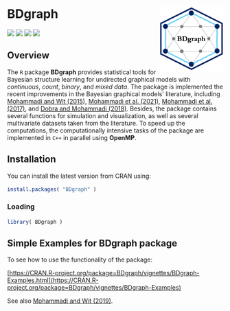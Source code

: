 <!-- README.md is generated from README.Rmd. Please edit that file -->

# **BDgraph** <a href='https://CRAN.R-project.org/package=BDgraph'><img src='man/figures/logo.png' align="right" height="150" /></a>

![](https://www.r-pkg.org/badges/version/BDgraph) 
![](https://www.r-pkg.org/badges/last-release/BDgraph) 
![](https://cranlogs.r-pkg.org/badges/BDgraph) 
![](https://cranlogs.r-pkg.org/badges/grand-total/BDgraph) 

## Overview

The `R` package **BDgraph** provides statistical tools for Bayesian structure learning for undirected graphical models with *continuous*, *count*, *binary*, and *mixed data*. The package is implemented the recent improvements in the Bayesian graphical models' literature, including [Mohammadi and Wit (2015)](https://projecteuclid.org/euclid.ba/1422468425), [Mohammadi et al. (2021)](https://doi.org/10.1080/01621459.2021.1996377), [Mohammadi et al. (2017)](https://rss.onlinelibrary.wiley.com/doi/full/10.1111/rssc.12171), and [Dobra and Mohammadi (2018)](https://projecteuclid.org/euclid.aoas/1532743478). Besides, the package contains several functions for simulation and visualization, as well as several multivariate datasets taken from the literature. To speed up the computations, the computationally intensive tasks of the package are implemented in `C++` in parallel using **OpenMP**.

## Installation

You can install the latest version from CRAN using:

``` r
install.packages( "BDgraph" )
```

### Loading

``` r
library( BDgraph )
```

## Simple Examples for BDgraph package

To see how to use the functionality of the package:

[https://CRAN.R-project.org/package=BDgraph/vignettes/BDgraph-Examples.html](https://CRAN.R-project.org/package=BDgraph/vignettes/BDgraph-Examples)

See also [Mohammadi and Wit (2019)](https://www.jstatsoft.org/article/view/v089i03).



